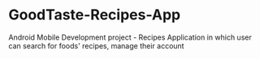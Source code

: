 # GoodTaste-Recipes-App
Android Mobile Development project - Recipes Application in which user can search for foods' recipes, manage their account
